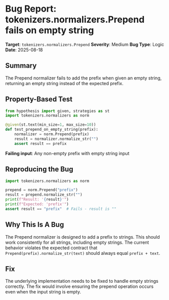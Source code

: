 # Bug Report: tokenizers.normalizers.Prepend fails on empty string

**Target**: `tokenizers.normalizers.Prepend`
**Severity**: Medium
**Bug Type**: Logic
**Date**: 2025-08-18

## Summary

The Prepend normalizer fails to add the prefix when given an empty string, returning an empty string instead of the expected prefix.

## Property-Based Test

```python
from hypothesis import given, strategies as st
import tokenizers.normalizers as norm

@given(st.text(min_size=1, max_size=10))
def test_prepend_on_empty_string(prefix):
    normalizer = norm.Prepend(prefix)
    result = normalizer.normalize_str("")
    assert result == prefix
```

**Failing input**: Any non-empty prefix with empty string input

## Reproducing the Bug

```python
import tokenizers.normalizers as norm

prepend = norm.Prepend("prefix")
result = prepend.normalize_str("")
print(f"Result: '{result}'")
print(f"Expected: 'prefix'")
assert result == "prefix"  # Fails - result is ""
```

## Why This Is A Bug

The Prepend normalizer is designed to add a prefix to strings. This should work consistently for all strings, including empty strings. The current behavior violates the expected contract that `Prepend(prefix).normalize_str(text)` should always equal `prefix + text`.

## Fix

The underlying implementation needs to be fixed to handle empty strings correctly. The fix would involve ensuring the prepend operation occurs even when the input string is empty.